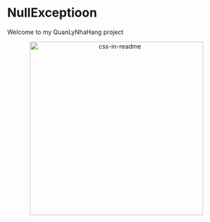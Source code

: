 # NullExceptioon
 
Welcome to my QuanLyNhaHang project
 
<div align="center">
    <img src="example.svg" width="400" height="400" alt="css-in-readme">
</div>
